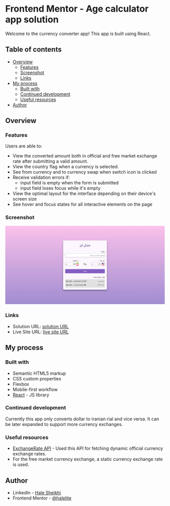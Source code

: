 # Frontend Mentor - Age calculator app solution

Welcome to the currency converter app! This app is built using React.

## Table of contents

- [Overview](#overview)
  - [Features](#features)
  - [Screenshot](#screenshot)
  - [Links](#links)
- [My process](#my-process)
  - [Built with](#built-with)
  - [Continued development](#continued-development)
  - [Useful resources](#useful-resources)
- [Author](#author)

## Overview

### Features

Users are able to:

- View the converted amount both in official and free market exchange rate after submitting a valid amount.
- View the country flag when a currency is selected.
- See from currency and to currency swap when switch icon is clicked
- Receive validation errors if:
  - input field is empty when the form is submitted
  - input field loses focus while it's empty
- View the optimal layout for the interface depending on their device's screen size
- See hover and focus states for all interactive elements on the page

### Screenshot

![Design preview for currency converter app](./public/design/currency-converter-screenshot.jpeg)

### Links

- Solution URL: [solution URL](https://github.com/halelite/currency-converter.git)
- Live Site URL: [live site URL](https://halelite.github.io/currency-converter/)

## My process

### Built with

- Semantic HTML5 markup
- CSS custom properties
- Flexbox
- Mobile-first workflow
- [React](https://reactjs.org/) - JS library

### Continued development

Currently this app only converts dollar to iranian rial and vice versa. It can be later expanded to support more currency exchanges.

### Useful resources

- [ExchangeRate API](https://www.exchangerate-api.com/) - Used this API for fetching dynamic official currency exchange rates.
- For the free market currency exchange, a static currency exchange rate is used.

## Author

- LinkedIn - [Hale Sheikhi](https://www.linkedin.com/in/hale-sheikhi/)
- Frontend Mentor - [@halelite](https://www.frontendmentor.io/profile/halelite)
